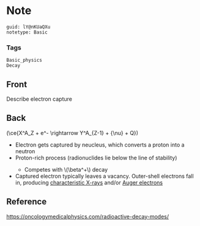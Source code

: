 # Note
```
guid: lY@nKUaQXu
notetype: Basic
```

### Tags
```
Basic_physics
Decay
```

## Front
Describe electron capture

## Back
\(\ce{X^A_Z + e^- \rightarrow Y^A_{Z-1} + {\nu} + Q}\)
<ul><li>Electron gets captured by neucleus, which converts a proton into a neutron</li><li>Proton-rich process (radionuclides lie below the line of stability)</li><ul><li>Competes with \(\beta^+\) decay</li></ul><li>Captured electron typically leaves a vacancy. Outer-shell electrons fall in, producing <u>characteristic X-rays</u> and/or <u>Auger electrons</u></li></ul>

## Reference
<a href="https://oncologymedicalphysics.com/radioactive-decay-modes/">https://oncologymedicalphysics.com/radioactive-decay-modes/</a>

